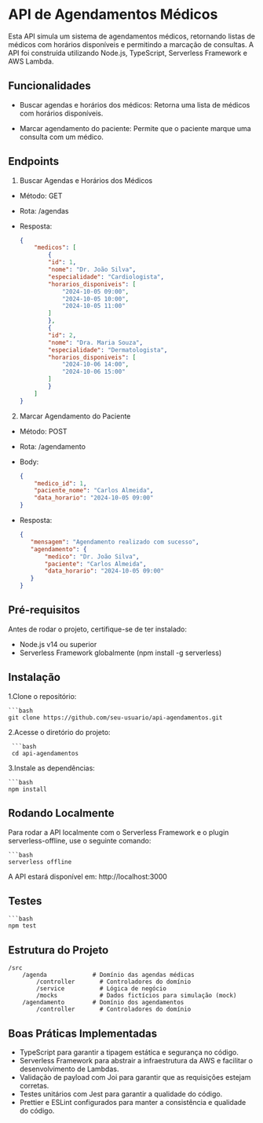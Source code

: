 # API de Agendamentos Médicos

Esta API simula um sistema de agendamentos médicos, retornando listas de médicos com horários disponíveis e permitindo a marcação de consultas. A API foi construída utilizando Node.js, TypeScript, Serverless Framework e AWS Lambda.

## Funcionalidades

- Buscar agendas e horários dos médicos: Retorna uma lista de médicos com horários disponíveis.

- Marcar agendamento do paciente: Permite que o paciente marque uma consulta com um médico.

## Endpoints

1. Buscar Agendas e Horários dos Médicos

- Método: GET
- Rota: /agendas
- Resposta:

    ```json
    {
        "medicos": [
            {
            "id": 1,
            "nome": "Dr. João Silva",
            "especialidade": "Cardiologista",
            "horarios_disponiveis": [
                "2024-10-05 09:00",
                "2024-10-05 10:00",
                "2024-10-05 11:00"
            ]
            },
            {
            "id": 2,
            "nome": "Dra. Maria Souza",
            "especialidade": "Dermatologista",
            "horarios_disponiveis": [
                "2024-10-06 14:00",
                "2024-10-06 15:00"
            ]
            }
        ]
    }

2. Marcar Agendamento do Paciente

- Método: POST
- Rota: /agendamento
- Body:

    ```json
    {
        "medico_id": 1,
        "paciente_nome": "Carlos Almeida",
        "data_horario": "2024-10-05 09:00"
    }

- Resposta:

     ```json
     {
        "mensagem": "Agendamento realizado com sucesso",
        "agendamento": {
            "medico": "Dr. João Silva",
            "paciente": "Carlos Almeida",
            "data_horario": "2024-10-05 09:00"
        }
    }

## Pré-requisitos

Antes de rodar o projeto, certifique-se de ter instalado:

- Node.js v14 ou superior
- Serverless Framework globalmente (npm install -g serverless)

## Instalação

1.Clone o repositório:

    ```bash
    git clone https://github.com/seu-usuario/api-agendamentos.git

2.Acesse o diretório do projeto:
    
     ```bash
     cd api-agendamentos

3.Instale as dependências:
    
    ```bash
    npm install

## Rodando Localmente

Para rodar a API localmente com o Serverless Framework e o plugin serverless-offline, use o seguinte comando:

    ```bash
    serverless offline

A API estará disponível em: http://localhost:3000

## Testes
    
    ```bash
    npm test

## Estrutura do Projeto

    /src
        /agenda             # Domínio das agendas médicas
            /controller       # Controladores do domínio
            /service          # Lógica de negócio
            /mocks            # Dados fictícios para simulação (mock)
        /agendamento        # Domínio dos agendamentos
            /controller       # Controladores do domínio

## Boas Práticas Implementadas

- TypeScript para garantir a tipagem estática e segurança no código.
- Serverless Framework para abstrair a infraestrutura da AWS e facilitar o desenvolvimento de Lambdas.
- Validação de payload com Joi para garantir que as requisições estejam corretas.
- Testes unitários com Jest para garantir a qualidade do código.
- Prettier e ESLint configurados para manter a consistência e qualidade do código.
